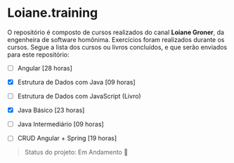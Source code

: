 # Loiane.training

O repositório é composto de cursos realizados do canal **Loiane Groner**, da engenheira de software homônima. 
Exercícios foram realizados durante os cursos. Segue a lista dos cursos ou livros concluídos, e que serão enviados para este repositório:

- [ ] Angular [28 horas]

- [x] Estrutura de Dados com Java [09 horas]

- [ ] Estrutura de Dados com JavaScript (Livro)

- [x] Java Básico [23 horas]

- [ ] Java Intermediário [09 horas]

- [ ] CRUD Angular + Spring [19 horas]

> Status do projeto: Em Andamento :pencil:

